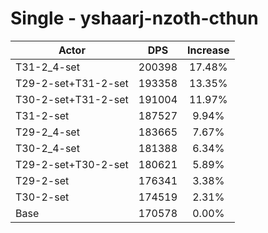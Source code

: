 # Single - yshaarj-nzoth-cthun
| Actor | DPS | Increase |
|---|:---:|:---:|
|T31-2_4-set|200398|17.48%|
|T29-2-set+T31-2-set|193358|13.35%|
|T30-2-set+T31-2-set|191004|11.97%|
|T31-2-set|187527|9.94%|
|T29-2_4-set|183665|7.67%|
|T30-2_4-set|181388|6.34%|
|T29-2-set+T30-2-set|180621|5.89%|
|T29-2-set|176341|3.38%|
|T30-2-set|174519|2.31%|
|Base|170578|0.00%|
